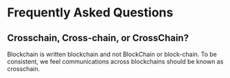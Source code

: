 # Frequently Asked Questions

## Crosschain, Cross-chain, or CrossChain?
Blockchain is written blockchain and not BlockChain or block-chain. To 
be consistent, we feel communications across blockchains should 
be known as crosschain.
